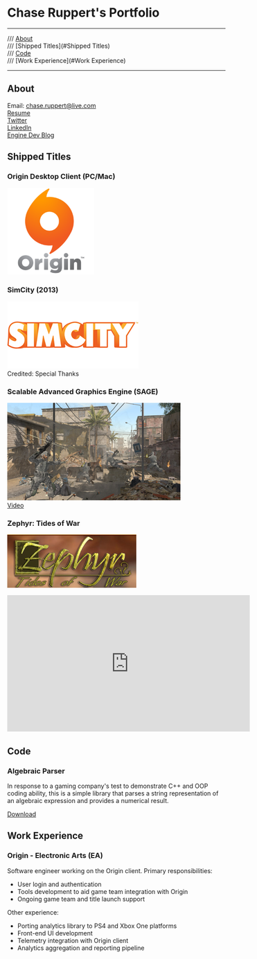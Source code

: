<link href="markdown.css" rel="stylesheet"></link>

# Chase Ruppert's Portfolio
- - -
/// [About](#About)  
/// [Shipped Titles](#Shipped Titles)  
/// [Code](#Code)  
/// [Work Experience](#Work Experience)  
- - -
## <a name="About"></a>About

Email: <chase.ruppert@live.com>  
[Resume](files/ruppertResume.private.pdf)  
[Twitter](https://twitter.com/w00pert)  
[LinkedIn](https://www.linkedin.com/in/chaseruppert)  
[Engine Dev Blog](http://someengine.blogspot.com/)

## <a name="Shipped Titles"></a>Shipped Titles

### Origin Desktop Client (PC/Mac)
[<img src="images/origin-logo.png" width="200" height="200" ></img>](https://www.origin.com)  

### SimCity (2013)
[<img src="images/logo-simcity.png" width="303" height="155" ></img>](http://www.simcity.com/)  
Credited: Special Thanks  

### Scalable Advanced Graphics Engine (SAGE)
[<img src="images/sage.jpg" width="400" height="225" ></img>](http://www.lockheedmartin.com/us/products/scalable-advanced-graphics-engine.html)  
[Video](http://youtu.be/fRZU41qQ69A)  

### Zephyr: Tides of War
[<img src="images/zephyr.png" width="298" height="123" ></img>](http://zephyr.vidzone.net/)  
<iframe width="560" height="315" src="https://www.youtube.com/embed/fhmm2wmVhms" frameborder="0" allowfullscreen></iframe>

## <a name="Code"></a>Code

### Algebraic Parser

In response to a gaming company's test to demonstrate C++ and OOP coding ability, this is a simple library that parses a string representation of an algebraic expression and provides a numerical result.

[Download](files/ruppertAlgebraicParser.zip)

## <a name="Work Experience"></a>Work Experience

### Origin - Electronic Arts (EA)

Software engineer working on the Origin client. Primary responsibilities:

- User login and authentication
- Tools development to aid game team integration with Origin
- Ongoing game team and title launch support

Other experience:

- Porting analytics library to PS4 and Xbox One platforms
- Front-end UI development
- Telemetry integration with Origin client
- Analytics aggregation and reporting pipeline
<br />
<br />
<br />
<br />
<br />
<br />
<br />
<br />
<br />
<br />
<br />
<br />
<br />
<br />
<br />
<br />
<br />
<br />